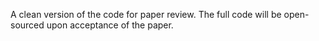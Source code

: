 A clean version of the code for paper review. The full code will be open-sourced upon acceptance of the paper.

